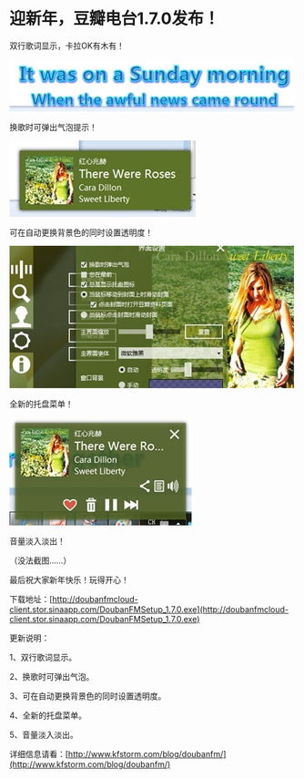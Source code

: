 # 迎新年，豆瓣电台1.7.0发布！

双行歌词显示，卡拉OK有木有！

[<img style="background-image: none; border-bottom: 0px; border-left: 0px; padding-left: 0px; padding-right: 0px; display: inline; border-top: 0px; border-right: 0px; padding-top: 0px" title="image_thumb" border="0" alt="image_thumb" src="/attachment/up/blog/images/4efd2583f172_F4A5/image_thumb_thumb.jpg" width="500" height="92" />](/attachment/up/blog/images/4efd2583f172_F4A5/image_thumb.jpg)

换歌时可弹出气泡提示！

[<img style="background-image: none; border-bottom: 0px; border-left: 0px; padding-left: 0px; padding-right: 0px; display: inline; border-top: 0px; border-right: 0px; padding-top: 0px" title="image_thumb1" border="0" alt="image_thumb1" src="/attachment/up/blog/images/4efd2583f172_F4A5/image_thumb1_thumb.jpg" width="327" height="134" />](/attachment/up/blog/images/4efd2583f172_F4A5/image_thumb1.jpg)

可在自动更换背景色的同时设置透明度！

[<img style="background-image: none; border-bottom: 0px; border-left: 0px; padding-left: 0px; padding-right: 0px; display: inline; border-top: 0px; border-right: 0px; padding-top: 0px" title="image_thumb2" border="0" alt="image_thumb2" src="/attachment/up/blog/images/4efd2583f172_F4A5/image_thumb2_thumb.jpg" width="500" height="250" />](/attachment/up/blog/images/4efd2583f172_F4A5/image_thumb2.jpg)

全新的托盘菜单！

[<img style="background-image: none; border-bottom: 0px; border-left: 0px; padding-left: 0px; padding-right: 0px; display: inline; border-top: 0px; border-right: 0px; padding-top: 0px" title="image_thumb3" border="0" alt="image_thumb3" src="/attachment/up/blog/images/4efd2583f172_F4A5/image_thumb3_thumb.jpg" width="320" height="190" />](/attachment/up/blog/images/4efd2583f172_F4A5/image_thumb3.jpg)

音量淡入淡出！

（没法截图……）

最后祝大家新年快乐！玩得开心！

下载地址：[http://doubanfmcloud-client.stor.sinaapp.com/DoubanFMSetup_1.7.0.exe](http://doubanfmcloud-client.stor.sinaapp.com/DoubanFMSetup_1.7.0.exe)

更新说明：

1、双行歌词显示。

2、换歌时可弹出气泡。

3、可在自动更换背景色的同时设置透明度。

4、全新的托盘菜单。

5、音量淡入淡出。

详细信息请看：[http://www.kfstorm.com/blog/doubanfm/](http://www.kfstorm.com/blog/doubanfm/)
